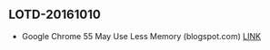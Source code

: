## LOTD-20161010

-  Google Chrome 55 May Use Less Memory  (blogspot.com)  [LINK](https://tech.slashdot.org/story/16/10/10/0528207/google-chrome-55-may-use-less-memory)